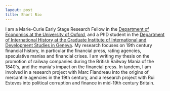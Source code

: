 ```yaml
---
layout: post
title: Short Bio
---
```


I am a Marie-Curie Early Stage Research Fellow in the [Department of Economics at the University of Oxford](http://www.economics.ox.ac.uk/), and a PhD student in the [Department of International History at the Graduate Institute of International and Development Studies in Geneva](http://graduateinstitute.ch/home/study/academicdepartments/international-history.html). My research focuses on 19th century financial history, in particular the financial press, rating agencies, speculative manias and financial crises. I am writing my thesis on the promotion of railway companies during the British Railway Mania of the 1840's, and the mania's impact on the financial press. In tandem, I am involved in a research project with Marc Flandreau into the origins of mercantile agencies in the 19th century, and a research project with Rui Esteves into political corruption and finance in mid-19th century Britain.
